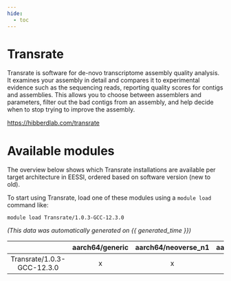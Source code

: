 ```yaml
---
hide:
  - toc
---
```


Transrate
=========


Transrate is software for de-novo transcriptome assembly quality analysis. It examines your assembly in detail and compares it to experimental evidence such as the sequencing reads, reporting quality scores for contigs and assemblies. This allows you to choose between assemblers and parameters, filter out the bad contigs from an assembly, and help decide when to stop trying to improve the assembly.

https://hibberdlab.com/transrate
# Available modules


The overview below shows which Transrate installations are available per target architecture in EESSI, ordered based on software version (new to old).

To start using Transrate, load one of these modules using a `module load` command like:

```shell
module load Transrate/1.0.3-GCC-12.3.0
```

*(This data was automatically generated on {{ generated_time }})*  

| |aarch64/generic|aarch64/neoverse_n1|aarch64/neoverse_v1|x86_64/generic|x86_64/amd/zen2|x86_64/amd/zen3|x86_64/amd/zen4|x86_64/intel/haswell|x86_64/intel/sapphire_rapids|x86_64/intel/skylake_avx512|
| :---: | :---: | :---: | :---: | :---: | :---: | :---: | :---: | :---: | :---: | :---: |
|Transrate/1.0.3-GCC-12.3.0|x|x|x|x|x|x|x|x|-|x|
